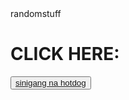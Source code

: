 <!DOCTYPE html>
  <html>
  <head>
  randomstuff
  </head>
  <body>
  <h1>CLICK HERE:</h1>
  <button><a href="https://www.facebook.com/iemj.ann">sinigang na hotdog</a></button>
</body>  
</html>

